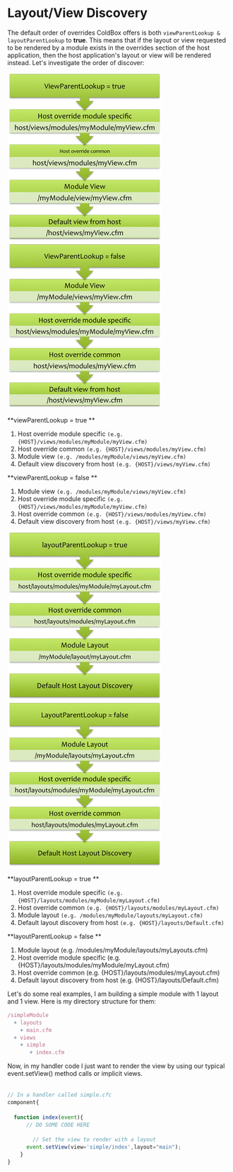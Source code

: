 # Layout/View Discovery

The default order of overrides ColdBox offers is both `viewParentLookup & layoutParentLookup` to **true**. This means that if the layout or view requested to be rendered by a module exists in the overrides section of the host application, then the host application's layout or view will be rendered instead. Let's investigate the order of discover:

![](../../images/ModulesViewLookupTrue.jpg)![](../../images/ModulesViewLookupFalse.jpg)

**viewParentLookup = true **

1. Host override module specific `(e.g. {HOST}/views/modules/myModule/myView.cfm)`
2. Host override common `(e.g. {HOST}/views/modules/myView.cfm)`
3. Module view `(e.g. /modules/myModule/views/myView.cfm)`
4. Default view discovery from host `(e.g. {HOST}/views/myView.cfm)`

**viewParentLookup = false **

1. Module view `(e.g. /modules/myModule/views/myView.cfm)`
2. Host override module specific `(e.g. {HOST}/views/modules/myModule/myView.cfm)`
3. Host override common `(e.g. {HOST}/views/modules/myView.cfm)`
4. Default view discovery from host `(e.g. {HOST}/views/myView.cfm)`

![](../../images/ModulesLayoutLookupTrue.jpg)![](../../images/ModulesLayoutLookupFalse.jpg)

**layoutParentLookup = true **

1. Host override module specific `(e.g. {HOST}/layouts/modules/myModule/myLayout.cfm)`
2. Host override common `(e.g. {HOST}/layouts/modules/myLayout.cfm)`
3. Module layout `(e.g. /modules/myModule/layouts/myLayout.cfm)`
4. Default layout discovery from host `(e.g. {HOST}/layouts/Default.cfm)`

**layoutParentLookup = false **
1. Module layout (e.g. /modules/myModule/layouts/myLayouts.cfm)
2. Host override module specific (e.g. {HOST}/layouts/modules/myModule/myLayout.cfm)
3. Host override common (e.g. {HOST}/layouts/modules/myLayout.cfm)
4. Default layout discovery from host (e.g. {HOST}/layouts/Default.cfm)

Let's do some real examples, I am building a simple module with 1 layout and 1 view. Here is my directory structure for them:

```js
/simpleModule
  + layouts
    + main.cfm
  + views
    + simple 
       + index.cfm
```

Now, in my handler code I just want to render the view by using our typical event.setView() method calls or implicit views.

```js

// In a handler called simple.cfc
component{

  function index(event){
      // DO SOME CODE HERE
        
        // Set the view to render with a layout
      event.setView(view='simple/index',layout="main");    
    }
}
```


